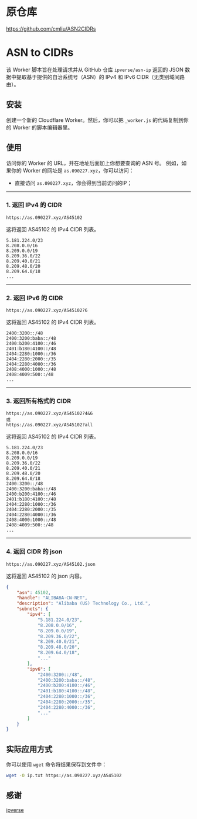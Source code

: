 # 原仓库

https://github.com/cmliu/ASN2CIDRs

# ASN to CIDRs

该 Worker 脚本旨在处理请求并从 GitHub 仓库 `ipverse/asn-ip` 返回的 JSON 数据中提取基于提供的自治系统号（ASN）的 IPv4 和 IPv6 CIDR（无类别域间路由）。

## 安装

创建一个新的 Cloudflare Worker。然后，你可以把 `_worker.js` 的代码复制到你的 Worker 的脚本编辑器里。

## 使用

访问你的 Worker 的 URL，并在地址后面加上你想要查询的 ASN 号。
例如，如果你的 Worker 的网址是 `as.090227.xyz`，你可以访问：

- 直接访问 `as.090227.xyz`，你会得到当前访问的IP；
---
### 1. 返回 IPv4 的 CIDR
```url
https://as.090227.xyz/AS45102
```

这将返回 AS45102 的 IPv4 CIDR 列表。
```
5.181.224.0/23
8.208.0.0/16
8.209.0.0/19
8.209.36.0/22
8.209.40.0/21
8.209.48.0/20
8.209.64.0/18
...
```
---
### 2. 返回 IPv6 的 CIDR
```url
https://as.090227.xyz/AS45102?6
```

这将返回 AS45102 的 IPv4 CIDR 列表。
```
2400:3200::/48
2400:3200:baba::/48
2400:b200:4100::/46
2401:b180:4100::/48
2404:2280:1000::/36
2404:2280:2000::/35
2404:2280:4000::/36
2408:4000:1000::/48
2408:4009:500::/48
...
```
---
### 3. 返回所有格式的 CIDR
```url
https://as.090227.xyz/AS45102?4&6
或
https://as.090227.xyz/AS45102?all
```

这将返回 AS45102 的 IPv4 CIDR 列表。
```
5.181.224.0/23
8.208.0.0/16
8.209.0.0/19
8.209.36.0/22
8.209.40.0/21
8.209.48.0/20
8.209.64.0/18
2400:3200::/48
2400:3200:baba::/48
2400:b200:4100::/46
2401:b180:4100::/48
2404:2280:1000::/36
2404:2280:2000::/35
2404:2280:4000::/36
2408:4000:1000::/48
2408:4009:500::/48
...
```
---
### 4. 返回 CIDR 的 json
```url
https://as.090227.xyz/AS45102.json
```

这将返回 AS45102 的 json 内容。
```json
{
    "asn": 45102,
    "handle": "ALIBABA-CN-NET",
    "description": "Alibaba (US) Technology Co., Ltd.",
    "subnets": {
        "ipv4": [
            "5.181.224.0/23",
            "8.208.0.0/16",
            "8.209.0.0/19",
            "8.209.36.0/22",
            "8.209.40.0/21",
            "8.209.48.0/20",
            "8.209.64.0/18",
            "..."
        ],
        "ipv6": [
            "2400:3200::/48",
            "2400:3200:baba::/48",
            "2400:b200:4100::/46",
            "2401:b180:4100::/48",
            "2404:2280:1000::/36",
            "2404:2280:2000::/35",
            "2404:2280:4000::/36",
            "..."
        ]
    }
}
```

## 实际应用方式

你可以使用 `wget` 命令将结果保存到文件中：

```bash
wget -O ip.txt https://as.090227.xyz/AS45102
```

## 感谢

[ipverse](https://github.com/ipverse/asn-ip)

